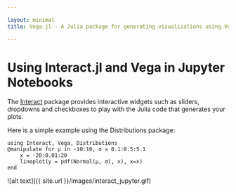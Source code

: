 ```yaml
---

layout: minimal
title: Vega.jl - A Julia package for generating visualizations using Vega

---
```


# Using Interact.jl and Vega in Jupyter Notebooks

The [Interact](https://github.com/JuliaLang/Interact.jl) package provides interactive widgets such as sliders, dropdowns and checkboxes to play with the Julia code that generates your plots.

Here is a simple example using the Distributions package:

    using Interact, Vega, Distributions
    @manipulate for μ in -10:10, σ = 0.1:0.5:5.1
        x = -20:0.01:20
        lineplot(y = pdf(Normal(μ, σ), x), x=x)
    end

![alt text]({{ site.url }}/images/interact_jupyter.gif)
